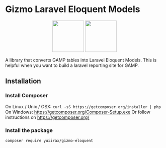# Gizmo Laravel Eloquent Models

<p align="center">
<a href="https://laravel.com" target="_blank"><img src="https://res.cloudinary.com/dtfbvvkyp/image/upload/v1566331377/laravel-logolockup-cmyk-red.svg" height="100"></a>
<a href="https://www.gizmopowered.net/" target="_blank"><img src="https://pbs.twimg.com/profile_images/983716478477307906/kPfpZ0FG.jpg" height="100"></a>
</p>

A library that converts GAMP tables into Laravel Eloquent Models. 
This is helpful when you want to build a laravel reporting site for GAMP. 

## Installation  

### Install Composer  

On Linux / Unix / OSX: `curl -sS https://getcomposer.org/installer | php`  
On Windows: https://getcomposer.org/Composer-Setup.exe
Or follow instructions on https://getcomposer.org/

### Install the package

`composer require yuiirax/gizmo-eloquent`